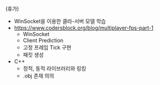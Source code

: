 (휴가)
* WinSocket을 이용한 클라-서버 모델 학습
* https://www.codersblock.org/blog/multiplayer-fps-part-1
  * WinSocket
  * Client Prediction
  * 고정 프레임 Tick 구현
  * 패킷 생성
* C++
  * 정적, 동적 라이브러리와 링킹
  * .obj 존재 의의
